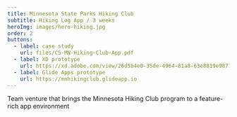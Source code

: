 ```yaml
---
title: Minnesota State Parks Hiking Club
subtitle: Hiking Log App / 3 weeks
heroImg: images/hero-hiking.jpg
order: 2
buttons:
  - label: case study
    url: files/CS-MN-Hiking-Club-App.pdf
  - label: XD prototype
    url: https://xd.adobe.com/view/26d5b4e0-35de-4964-81a8-63e8819e9877-7386/
  - label: Glide Apps prototype
    url: https://mnhikingclub.glideapp.io
---
```


Team venture that brings the Minnesota Hiking Club program to a feature-rich app environment